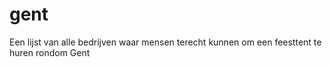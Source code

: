 # gent
Een lijst van alle bedrijven waar mensen terecht kunnen om een feesttent te huren rondom Gent
